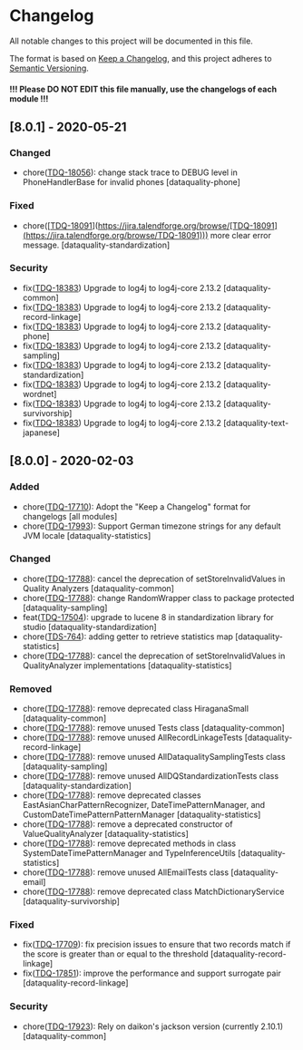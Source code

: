 # Changelog
All notable changes to this project will be documented in this file.

The format is based on [Keep a Changelog](https://keepachangelog.com/en/1.0.0/),
and this project adheres to [Semantic Versioning](https://semver.org/spec/v2.0.0.html).

#### !!! Please DO NOT EDIT this file manually, use the changelogs of each module !!!

## [8.0.1] - 2020-05-21
### Changed
- chore([TDQ-18056](https://jira.talendforge.org/browse/TDQ-18056)): change stack trace to DEBUG level in PhoneHandlerBase for invalid phones [dataquality-phone]
### Fixed
- chore([[TDQ-18091](https://jira.talendforge.org/browse/TDQ-18091)](https://jira.talendforge.org/browse/[TDQ-18091](https://jira.talendforge.org/browse/TDQ-18091))) more clear error message. [dataquality-standardization]
### Security
- fix([TDQ-18383](https://jira.talendforge.org/browse/TDQ-18383)) Upgrade to log4j to log4j-core 2.13.2 [dataquality-common]
- fix([TDQ-18383](https://jira.talendforge.org/browse/TDQ-18383)) Upgrade to log4j to log4j-core 2.13.2 [dataquality-record-linkage]
- fix([TDQ-18383](https://jira.talendforge.org/browse/TDQ-18383)) Upgrade to log4j to log4j-core 2.13.2 [dataquality-phone]
- fix([TDQ-18383](https://jira.talendforge.org/browse/TDQ-18383)) Upgrade to log4j to log4j-core 2.13.2 [dataquality-sampling]
- fix([TDQ-18383](https://jira.talendforge.org/browse/TDQ-18383)) Upgrade to log4j to log4j-core 2.13.2 [dataquality-standardization]
- fix([TDQ-18383](https://jira.talendforge.org/browse/TDQ-18383)) Upgrade to log4j to log4j-core 2.13.2 [dataquality-wordnet]
- fix([TDQ-18383](https://jira.talendforge.org/browse/TDQ-18383)) Upgrade to log4j to log4j-core 2.13.2 [dataquality-survivorship]
- fix([TDQ-18383](https://jira.talendforge.org/browse/TDQ-18383)) Upgrade to log4j to log4j-core 2.13.2 [dataquality-text-japanese]

## [8.0.0] - 2020-02-03
### Added
- chore([TDQ-17710](https://jira.talendforge.org/browse/TDQ-17710)): Adopt the "Keep a Changelog" format for changelogs [all modules]
- chore([TDQ-17993](https://jira.talendforge.org/browse/TDQ-17993)): Support German timezone strings for any default JVM locale [dataquality-statistics]
### Changed
- chore([TDQ-17788](https://jira.talendforge.org/browse/TDQ-17788)): cancel the deprecation of setStoreInvalidValues in Quality Analyzers [dataquality-common]
- chore([TDQ-17788](https://jira.talendforge.org/browse/TDQ-17788)): change RandomWrapper class to package protected [dataquality-sampling]
- feat([TDQ-17504](https://jira.talendforge.org/browse/TDQ-17504)): upgrade to lucene 8 in standardization library for studio [dataquality-standardization]
- chore([TDS-764](https://jira.talendforge.org/browse/TDS-764)): adding getter to retrieve statistics map [dataquality-statistics]
- chore([TDQ-17788](https://jira.talendforge.org/browse/TDQ-17788)): cancel the deprecation of setStoreInvalidValues in QualityAnalyzer implementations [dataquality-statistics]
### Removed
- chore([TDQ-17788](https://jira.talendforge.org/browse/TDQ-17788)): remove deprecated class HiraganaSmall [dataquality-common]
- chore([TDQ-17788](https://jira.talendforge.org/browse/TDQ-17788)): remove unused Tests class [dataquality-common]
- chore([TDQ-17788](https://jira.talendforge.org/browse/TDQ-17788)): remove unused AllRecordLinkageTests [dataquality-record-linkage]
- chore([TDQ-17788](https://jira.talendforge.org/browse/TDQ-17788)): remove unused AllDataqualitySamplingTests class [dataquality-sampling]
- chore([TDQ-17788](https://jira.talendforge.org/browse/TDQ-17788)): remove unused AllDQStandardizationTests class [dataquality-standardization]
- chore([TDQ-17788](https://jira.talendforge.org/browse/TDQ-17788)): remove deprecated classes EastAsianCharPatternRecognizer, DateTimePatternManager, and CustomDateTimePatternPatternManager [dataquality-statistics]
- chore([TDQ-17788](https://jira.talendforge.org/browse/TDQ-17788)): remove a deprecated constructor of ValueQualityAnalyzer [dataquality-statistics]
- chore([TDQ-17788](https://jira.talendforge.org/browse/TDQ-17788)): remove deprecated methods in class SystemDateTimePatternManager and TypeInferenceUtils [dataquality-statistics]
- chore([TDQ-17788](https://jira.talendforge.org/browse/TDQ-17788)): remove unused AllEmailTests class [dataquality-email]
- chore([TDQ-17788](https://jira.talendforge.org/browse/TDQ-17788)): remove deprecated class MatchDictionaryService [dataquality-survivorship]
### Fixed
- fix([TDQ-17709](https://jira.talendforge.org/browse/TDQ-17709)): fix precision issues to ensure that two records match if the score is greater than or equal to the threshold [dataquality-record-linkage]
- fix([TDQ-17851](https://jira.talendforge.org/browse/TDQ-17851)): improve the performance and support surrogate pair [dataquality-record-linkage]
### Security
- chore([TDQ-17923](https://jira.talendforge.org/browse/TDQ-17923)): Rely on daikon's jackson version (currently 2.10.1) [dataquality-common]


